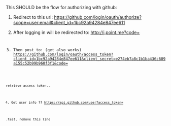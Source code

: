 This SHOULD be the flow for authorizing with github:


1. Redirect to this url:
https://github.com/login/oauth/authorize?scope=user:email&client_id=1bc92a94284e847ee611

2. After logging in will be redirected to:
http://j.point.me?code= <code>

3. Then post to: (get also works)
https://github.com/login/oauth/access_token?client_id=1bc92a94284e847ee611&client_secret=e274eb7a8c1b1ba436c609a155c52b99b960f3f1&code= <code>

retrieve access token..

4. Get user info ??
https://api.github.com/user?access_token= <token>

.test. remove this line
